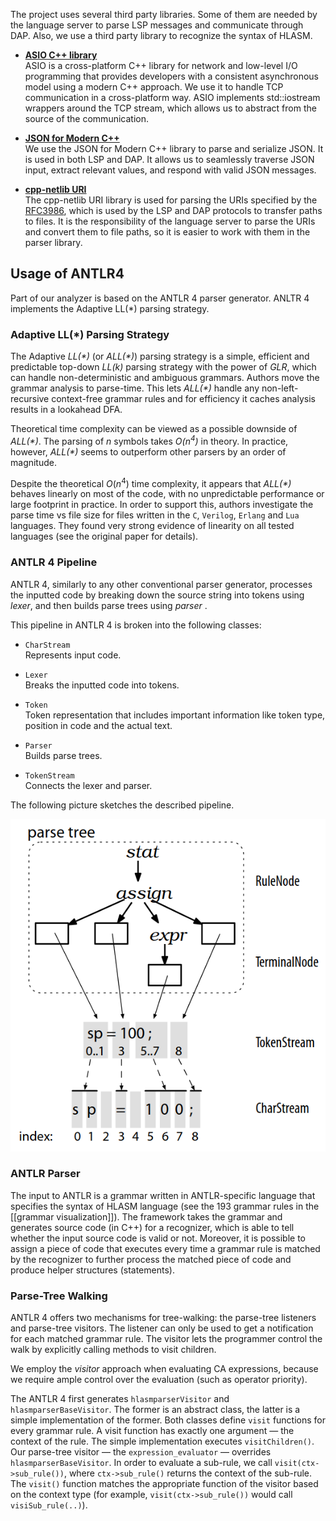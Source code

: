 The project uses several third party libraries. Some of them are needed by the language server to parse LSP messages and communicate through DAP. Also, we use a third party library to recognize the syntax of HLASM.

- [**ASIO C++ library**](https://think-async.com/Asio/)  
ASIO is a cross-platform C++ library for network and low-level I/O programming that provides developers with a consistent asynchronous model using a modern C++ approach. We use it to handle TCP communication in a cross-platform way. ASIO implements std::iostream wrappers around the TCP stream, which allows us to abstract from the source of the communication.

- [**JSON for Modern C++**](https://github.com/nlohmann/json)  
We use the JSON for Modern C++ library to parse and serialize JSON. It is used in both LSP and DAP. It allows us to seamlessly traverse  JSON input, extract relevant values, and respond with valid JSON messages.

- [**cpp-netlib URI**](https://github.com/cpp-netlib/uri)  
The cpp-netlib URI library is used for parsing the URIs specified by the [RFC3986](https://tools.ietf.org/html/rfc3986), which is used by the LSP and DAP protocols to transfer paths to files. It is the responsibility of the language server to parse the URIs and convert them to file paths, so it is easier to work with them in the parser library.

Usage of ANTLR4
----------------------------------

Part of our analyzer is based on the ANTLR 4 parser generator. ANLTR 4 implements the Adaptive LL(*) parsing strategy.

### Adaptive LL(\*) Parsing Strategy

The Adaptive *LL(\*)* (or *ALL(\*)*) parsing strategy is a simple, efficient and predictable top-down *LL(k)* parsing strategy with the power of *GLR*, which can handle non-deterministic and ambiguous grammars. Authors move the grammar analysis to parse-time. This lets *ALL(\*)* handle any non-left-recursive context-free grammar rules and for efficiency it caches analysis results in a lookahead DFA.

Theoretical time complexity can be viewed as a possible downside of *ALL(\*)*. The parsing of *n* symbols takes *O(n<sup>4</sup>)* in theory. In practice, however, *ALL(\*)* seems to outperform other parsers by an order of magnitude.

Despite the theoretical *O*(*n*<sup>4</sup>) time complexity, it appears that *ALL(\*)* behaves linearly on most of the code, with no unpredictable performance or large footprint in practice. In order to support this, authors investigate the parse time vs file size for files written in the `C`, `Verilog`, `Erlang` and `Lua` languages. They found very strong evidence of linearity on all tested languages (see the original paper for details).

### ANTLR 4 Pipeline

ANTLR 4, similarly to any other conventional parser generator, processes the inputted code by breaking down the source string into tokens using *lexer*, and then builds parse trees using *parser* .

This pipeline in ANTLR 4 is broken into the following classes:

- `CharStream`  
Represents input code.

- `Lexer`  
Breaks the inputted code into tokens.

- `Token`  
Token representation that includes important information like token type, position in code and the actual text.

- `Parser`  
Builds parse trees.

- `TokenStream`  
Connects the lexer and parser.

The following picture sketches the described pipeline.

<img src="img/antlr_pipeline.png" alt="ANTLR 4 pipeline overview." />

### ANTLR Parser

The input to ANTLR is a grammar written in ANTLR-specific language that specifies the syntax of HLASM language (see the 193 grammar rules in the [[grammar visualization]]). The framework takes the grammar and generates source code (in C++) for a recognizer, which is able to tell whether the input source code is valid or not. Moreover, it is possible to assign a piece of code that executes every time a grammar rule is matched by the recognizer to further process the matched piece of code and produce helper structures (statements).

### Parse-Tree Walking

ANTLR 4 offers two mechanisms for tree-walking: the parse-tree listeners and parse-tree visitors. The listener can only be used to get a notification for each matched grammar rule. The visitor lets the programmer control the walk by explicitly calling methods to visit children.

We employ the *visitor* approach when evaluating CA expressions, because we require ample control over the evaluation (such as operator priority).

The ANTLR 4 first generates `hlasmparserVisitor` and `hlasmparserBaseVisitor`. The former is an abstract class, the latter is a simple implementation of the former. Both classes define `visit` functions for every grammar rule. A visit function has exactly one argument — the context of the rule. The simple implementation executes `visitChildren()`. Our parse-tree visitor — the `expression_evaluator` — overrides `hlasmparserBaseVisitor`. In order to evaluate a sub-rule, we call `visit(ctx->sub_rule())`, where `ctx->sub_rule()` returns the context of the sub-rule. The `visit()` function matches the appropriate function of the visitor based on the context type (for example, `visit(ctx->sub_rule())` would call `visiSub_rule(..)`).
